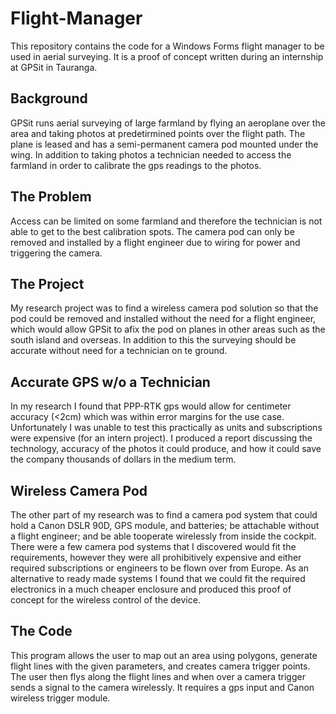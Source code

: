 # Flight-Manager

This repository contains the code for a Windows Forms flight manager to be used in aerial surveying.
It is a proof of concept written during an internship at GPSit in Tauranga.

## Background

GPSit runs aerial surveying of large farmland by flying an aeroplane over the area and taking photos at predetirmined points over the flight path.
The plane is leased and has a semi-permanent camera pod mounted under the wing.
In addition to taking photos a technician needed to access the farmland in order to calibrate the gps readings to the photos.

## The Problem

Access can be limited on some farmland and therefore the technician is not able to get to the best calibration spots.
The camera pod can only be removed and installed by a flight engineer due to wiring for power and triggering the camera.

## The Project

My research project was to find a wireless camera pod solution so that the pod could be removed and installed without the need for a flight engineer, which would allow GPSit to afix the pod on planes in other areas such as the south island and overseas.
In addition to this the surveying should be accurate without need for a technician on te ground.

## Accurate GPS w/o a Technician

In my research I found that PPP-RTK gps would allow for centimeter accuracy (<2cm) which was within error margins for the use case.
Unfortunately I was unable to test this practically as units and subscriptions were expensive (for an intern project).
I produced a report discussing the technology, accuracy of the photos it could produce, and how it could save the company thousands of dollars in the medium term.

## Wireless Camera Pod

The other part of my research was to find a camera pod system that could hold a Canon DSLR 90D, GPS module, and batteries; be attachable without a flight engineer; and be able tooperate wirelessly from inside the cockpit.
There were a few camera pod systems that I discovered would fit the requirements, however they were all prohibitively expensive and either required subscriptions or engineers to be flown over from Europe.
As an alternative to ready made systems I found that we could fit the required electronics in a much cheaper enclosure and produced this proof of concept for the wireless control of the device.

## The Code

This program allows the user to map out an area using polygons, generate flight lines with the given parameters, and creates camera trigger points.
The user then flys along the flight lines and when over a camera trigger sends a signal to the camera wirelessly. It requires a gps input and Canon wireless trigger module.
